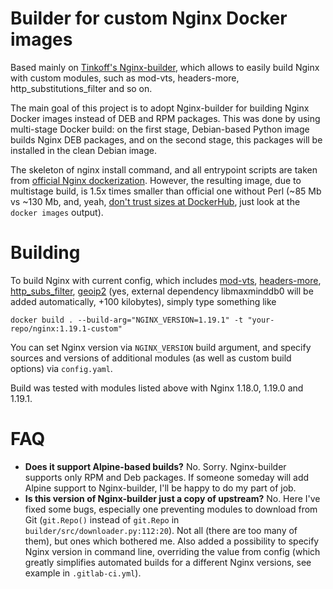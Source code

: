 # Builder for custom Nginx Docker images

Based mainly on
[Tinkoff's Nginx-builder](https://github.com/TinkoffCreditSystems/Nginx-builder/),
which allows to easily build Nginx with custom modules, such as mod-vts, headers-more,
http_substitutions_filter and so on.

The main goal of this project is to adopt Nginx-builder for building Nginx Docker images
instead of DEB and RPM packages. This was done by using multi-stage Docker build: on the
first stage, Debian-based Python image builds Nginx DEB packages, and on the second stage,
this packages will be installed in the clean Debian image.

The skeleton of nginx install command, and all entrypoint scripts are taken from
[official Nginx dockerization](https://github.com/nginxinc/docker-nginx). However,
the resulting image, due to multistage build, is 1.5x times smaller than official one
without Perl (~85 Mb vs ~130 Mb, and, yeah,
[don't trust sizes at DockerHub](https://github.com/docker/hub-feedback/issues/242),
just look at the `docker images` output).

# Building

To build Nginx with current config, which includes
[mod-vts](https://github.com/vozlt/nginx-module-vts),
[headers-more](https://github.com/openresty/headers-more-nginx-module),
[http_subs_filter](https://github.com/yaoweibin/ngx_http_substitutions_filter_module),
[geoip2](https://github.com/leev/ngx_http_geoip2_module) (yes, external dependency
libmaxminddb0 will be added automatically, +100 kilobytes), simply type something like
```
docker build . --build-arg="NGINX_VERSION=1.19.1" -t "your-repo/nginx:1.19.1-custom"
```

You can set Nginx version via `NGINX_VERSION` build argument, and specify sources and 
versions of additional modules (as well as custom build options) via `config.yaml`.

Build was tested with modules listed above with Nginx 1.18.0, 1.19.0 and 1.19.1.

# FAQ

- **Does it support Alpine-based builds?** No. Sorry. Nginx-builder supports only RPM
  and Deb packages. If someone someday will add Alpine support to Nginx-builder, I'll
  be happy to do my part of job.
- **Is this version of Nginx-builder just a copy of upstream?** No. Here I've fixed
  some bugs, especially one preventing modules to download from Git (`git.Repo()`
  instead of `git.Repo` in `builder/src/downloader.py:112:20`). Not all (there are
  too many of them), but ones which bothered me. Also added a possibility to specify
  Nginx version in command line, overriding the value from config (which greatly 
  simplifies automated builds for a different Nginx versions, see example
  in `.gitlab-ci.yml`).
